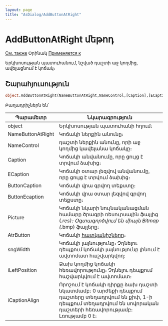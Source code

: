 ```yaml
---
layout: page
title: "AsDialog/AddButtonAtRight"
---
```


# AddButtonAtRight մեթոդ

[См. также](../Asustpar.md) Օրինակ [Применяется к](../Asustpar.md)

Երկխոսության պատուհանում, նշված դաշտի աջ կողմից, ավելացնում է կոճակ։ 

## Շարահյուսություն

``` vb
object.AddButtonAtRight(NameButtonAtRight,NameControl,[Caption],[ECaption], [ButtonCaption], [ButtonEcaption], [Picture],[AtrButton],[sngWidth] ,[iLeftPosition], [iCaptionAlign]
```

Բաղադրիչներն են՝


| Պարամետր | Նկարագրություն |
|--|--|
| object | Երկխոսության պատուհանի հղում։ |
| NameButtonAtRight | Կոճակի ներքին անունը։ |
| NameControl | դաշտի ներքին անունը, որի աջ կողմից կավելանա կոճակը։|
| Caption |Կոճակի անվանումը, որը ցույց է տրվում ձախից։|
| ECaption | Կոճակի օտար լեզվով անվանումը, որը ցույց է տրվում ձախից։ |
| ButtonCaption | Կոճակի վրա գրվող տեքստը։ |
| ButtonEcaption | Կոճակի վրա օտար լեզվով գրվող տեքստը։ |
| Picture |Կոճակի նկարի նույնականացման համարը ծրագրի ռեսուրսային ֆայլից (*.res)։ Օգտագործվում են միայն  Bitmap (*.bmp) ֆայլերը։ |
| AtrButton | Կոճակի  [հատկանիշները](Attribute.html "Attribute")։ |
| sngWidth | Կոճակի լայնությունը։ Չդնելու դեպքում կոճակի լայնությունը լինում է ավտոմատ հաշվարկվող։ |
| iLeftPosition | Ձախ կողմից կոճակի հեռավորությունը։ Չդնելու դեպքում հաշվարկվում է ավտոմատ։|
| iCaptionAlign |  Որոշում է կոճակի դիրքը ձախ դաշտի նկատմամբ։ 0 արժեքի դեպքում դաշտերը տեղադրվում են քիփ, 1-ի դեպքում տեղադրվում են սովորական դաշտերի հեռավորությամբ։ Լռությամբ 0 է։ |


